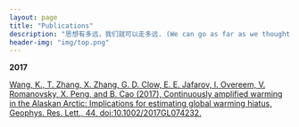 ```yaml
---
layout: page
title: "Publications"
description: "思想有多远，我们就可以走多远. (We can go as far as we thought)"
header-img: "img/top.png"
---
```

**2017**

[Wang, K., T. Zhang, X. Zhang, G. D. Clow, E. E. Jafarov, I. Overeem, V. Romanovsky, X. Peng, and B. Cao (2017), Continuously amplified warming in the Alaskan Arctic: Implications for estimating global warming hiatus, Geophys. Res. Lett., 44, doi:10.1002/2017GL074232.](pdfs/Wang_et_al-2017-Journal_of_Geophysical_Research-_Atmospheres.pdf)





